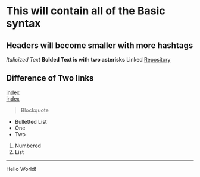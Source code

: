 # This will contain all of the Basic syntax
## Headers will become smaller with more hashtags
*Italicized Text*
**Bolded Text is with two asterisks**
Linked [Repository](https://github.com/kevku/cse15l-lab-reports)
## Difference of Two links
[index](index.html)  
[index](https://github.com/kevku/index.html)
> Blockquote
* Bulletted List
* One
* Two

1. Numbered
2. List
 ---
Hello World!
